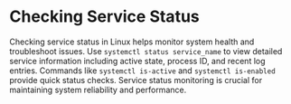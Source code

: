 # Checking Service Status

Checking service status in Linux helps monitor system health and troubleshoot issues. Use `systemctl status service_name` to view detailed service information including active state, process ID, and recent log entries. Commands like `systemctl is-active` and `systemctl is-enabled` provide quick status checks. Service status monitoring is crucial for maintaining system reliability and performance.
